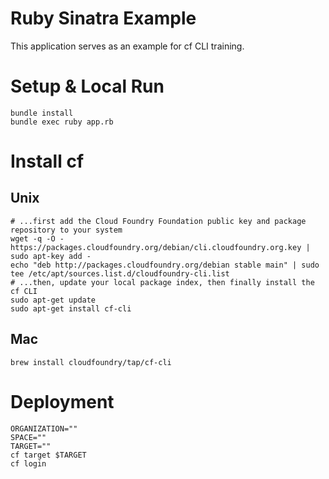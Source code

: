 # Ruby Sinatra Example

This application serves as an example for cf CLI training.

# Setup & Local Run
```
bundle install
bundle exec ruby app.rb
```

# Install cf

## Unix
```
# ...first add the Cloud Foundry Foundation public key and package repository to your system
wget -q -O - https://packages.cloudfoundry.org/debian/cli.cloudfoundry.org.key | sudo apt-key add -
echo "deb http://packages.cloudfoundry.org/debian stable main" | sudo tee /etc/apt/sources.list.d/cloudfoundry-cli.list
# ...then, update your local package index, then finally install the cf CLI
sudo apt-get update
sudo apt-get install cf-cli
```

## Mac
```
brew install cloudfoundry/tap/cf-cli
```

# Deployment
```
ORGANIZATION=""
SPACE=""
TARGET=""
cf target $TARGET
cf login

```
